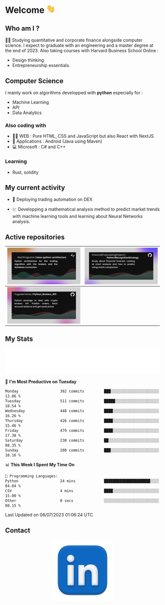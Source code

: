 # Welcome <img src="assets/hello.gif" width="30px"/>

## Who am I ?

:man_student: Studying quantitative and corporate finance alongside computer science.
I expect to graduate with an engineering and a master degree at the end of 2023.
Also taking courses with Harvard Business School Online :

* Design thinking
* Entrepreneurship essentials.

## Computer Science

I mainly work on algorithms developped with **python** especially for :

* Machine Learning
* API
* Data Analytics

### Also coding with

* :man_technologist: WEB : Pure HTML, CSS and JavaScript but also React with NextJS
* :iphone: Applications : Android (Java using Maven)
* :computer: Microsoft : C# and C++

### Learning

* Rust, solidity

## My current activity

* :rocket: Deploying trading automation on DEX

* :chart: Developping a mathematical analysis method to predict market trends with machine learning tools and learning about Neural Networks analysis.

## Active repositories

|[![Python Trading Algorithm](assets/base_python_architecture.png)](https://github.com/SteinPrograms/base-python-architecture)|[![Quantitative Prediction](assets/pattern_recognition_strategy.png)](https://github.com/FinancialForecastingProject/PatternRecognitionStrategy.git)|
| ------------- | ------------- |
|[![Broker SDK](assets/python_brokers_api.png)](https://github.com/hugodemenez/Python_Brokers_API)||

## My Stats

<p align=center>
<img src="metrics.plugin.wakatime.svg" alt="Metrics">
</p>

<!--START_SECTION:waka-->
📅 **I'm Most Productive on Tuesday** 

```text
Monday                   382 commits         ███░░░░░░░░░░░░░░░░░░░░░░   13.86 % 
Tuesday                  511 commits         █████░░░░░░░░░░░░░░░░░░░░   18.54 % 
Wednesday                448 commits         ████░░░░░░░░░░░░░░░░░░░░░   16.26 % 
Thursday                 426 commits         ████░░░░░░░░░░░░░░░░░░░░░   15.46 % 
Friday                   479 commits         ████░░░░░░░░░░░░░░░░░░░░░   17.38 % 
Saturday                 230 commits         ██░░░░░░░░░░░░░░░░░░░░░░░   08.35 % 
Sunday                   280 commits         ███░░░░░░░░░░░░░░░░░░░░░░   10.16 % 
```


📊 **This Week I Spent My Time On** 

```text
💬 Programming Languages: 
Python                   24 mins             █████████████████████░░░░   84.84 % 
CSV                      4 mins              ████░░░░░░░░░░░░░░░░░░░░░   15.00 % 
Other                    0 secs              ░░░░░░░░░░░░░░░░░░░░░░░░░   00.15 % 
```


 Last Updated on 06/07/2023 01:06:24 UTC
<!--END_SECTION:waka-->

## Contact

<p align=center >
<a href="https://www.linkedin.com/in/hugo-demenez/">
<picture>
  <source media="(prefers-color-scheme: dark)" srcset="assets/linkedin_light.png">
  <img height="200px" width="200px" alt="Linkedin link" src="assets/linkedin.png">
</picture>
</a>
</p>
